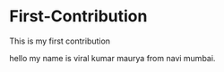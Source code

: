 # First-Contribution
This is my first contribution

hello my name is viral kumar maurya from navi mumbai.